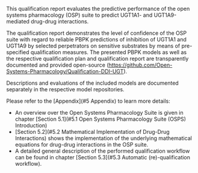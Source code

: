This qualification report evaluates the predictive performance of the open systems pharmacology (OSP) suite to predict UGT1A1- and UGT1A9-mediated drug-drug interactions.

The qualification report demonstrates the level of confidence of the OSP suite with regard to
reliable PBPK predictions of inhibition of UGT1A1 and UGT1A9 by selected perpetrators on sensitive substrates by means of pre-specified qualification measures. The presented PBPK models as well as the respective qualification plan and qualification report are transparently documented and provided open-source (https://github.com/Open-Systems-Pharmacology/Qualification-DDI-UGT).

Descriptions and evaluations of the included models are documented separately in the respective model repositories.

Please refer to the [Appendix](#5 Appendix) to learn more details:

- An overview over the Open Systems Pharmacology Suite is given in chapter [Section 5.1](#5.1 Open Systems Pharmacology Suite (OSPS) Introduction)
- [Section 5.2](#5.2 Mathematical Implementation of Drug-Drug Interactions) shows the implementation of the underlying mathematical equations for drug-drug interactions in the OSP suite.
- A detailed general description of the performed qualification workflow can be found in chapter [Section 5.3](#5.3 Automatic (re)-qualification workflow).

  